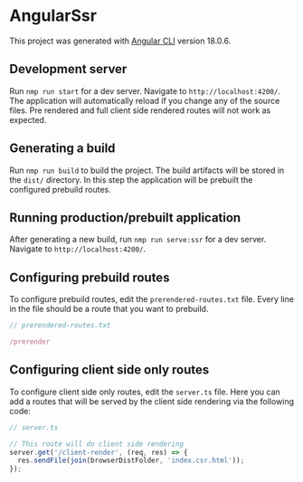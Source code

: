 # AngularSsr

This project was generated with [Angular CLI](https://github.com/angular/angular-cli) version 18.0.6.

## Development server

Run `nmp run start` for a dev server. Navigate to `http://localhost:4200/`. The application will automatically reload if you change any of the source files. Pre rendered and full client side rendered routes will not work as
expected.

## Generating a build

Run `nmp run build` to build the project. The build artifacts will be stored in the `dist/` directory. In this step the application will be prebuilt the configured prebuild routes.

## Running production/prebuilt application

After generating a new build, run `nmp run serve:ssr` for a dev server. Navigate to `http://localhost:4200/`.

## Configuring prebuild routes

To configure prebuild routes, edit the `prerendered-routes.txt` file. Every line in the file should be a route that you want to prebuild.

``` typescript
// prerendered-routes.txt

/prerender
```

## Configuring client side only routes

To configure client side only routes, edit the `server.ts` file. Here you can add a routes that will be served by the client side rendering via the following code:

```typescript
// server.ts

// This route will do client side rendering
server.get('/client-render', (req, res) => {
  res.sendFile(join(browserDistFolder, 'index.csr.html'));
});
```
